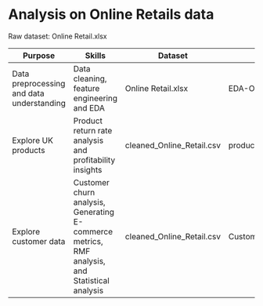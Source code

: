 # Analysis on Online Retails data
Raw dataset: Online Retail.xlsx

| Purpose                                    | Skills                                                       | Dataset                       | Notebook                      | Generated new dataset                |
|--------------------------------------------|---------------------------------------------------------------|-------------------------------|--------------------------------|--------------------------------------|
| Data preprocessing and data understanding | Data cleaning, feature engineering and EDA                   | Online Retail.xlsx             | EDA-Online-Retail.ipynb        | cleaned_Online_Retail.csv            |
| Explore UK products                         | Product return rate analysis and profitability insights       | cleaned_Online_Retail.csv      | products_return.ipynb          | UK_return_rate.csv                   |
| Explore customer data                       | Customer churn analysis, Generating E-commerce metrics, RMF analysis, and Statistical analysis | cleaned_Online_Retail.csv      | Customer_Analysis.ipynb        | rmf.csv, cohort_data.csv             |

